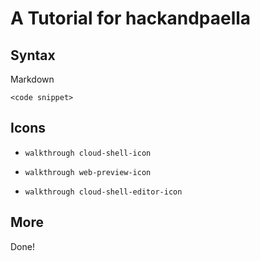 # A Tutorial for hackandpaella

## Syntax

Markdown

```
<code snippet>
```
<walkthrough-spotlight-pointer spotlightId="devshell-web-preview-button"
                               text="Web Preview button">
</walkthrough-spotlight-pointer>

<walkthrough-spotlight-pointer spotlightId="devshell-web-editor-button"
                               text="Web Editor button">
</walkthrough-spotlight-pointer>

<walkthrough-editor-spotlight spotlightId="fileMenu" filePath="tutorial.md"
                              text="File Menu">
</walkthrough-editor-spotlight>

<walkthrough-editor-spotlight spotlightId="editMenu" filePath="tutorial.md"
                              text="Edit Menu">
</walkthrough-editor-spotlight>


## Icons

- `walkthrough cloud-shell-icon`

- `walkthrough web-preview-icon`

- `walkthrough cloud-shell-editor-icon`

<walkthrough-editor-open-file filePath="./conferences/2019/hackandpaella/tutorial.md"
                              text="Open sample file">
</walkthrough-editor-open-file>

## More


<walkthrough-tutorial-duration duration="2">
</walkthrough-tutorial-duration>

<walkthrough-footnote footnote="My footnote">
</walkthrough-footnote>

<walkthrough-conclusion-trophy></walkthrough-conclusion-trophy>


Done!
